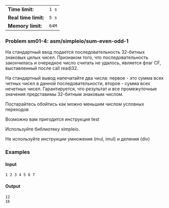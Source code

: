 |                      |       |
|----------------------|-------|
| **Time limit:**      | `1 s` |
| **Real time limit:** | `5 s` |
| **Memory limit:**    | `64M` |


### Problem sm01-4: asm/simpleio/sum-even-odd-1

На стандартный ввод подается последовательность 32-битных знаковых целых чисел. Признаком того, что
последовательность закончилась и очередное число считать не удалось, является флаг CF, выставленный
после call readi32.

На стандартный вывод напечатайте два числа: первое - это сумма всех четных чисел в данной
последовательности, второе - сумма всех нечетных чисел. Гарантируется, что результат и все
промежуточные значения представимы 32-битным знаковым числом.

Постарайтесь обойтись как можно меньшим числом условных переходов

Возможно вам пригодится инструкция test

Используйте библиотеку simpleio.

Не используйте инструкции умножения (mul, imul) и деления (div)

### Examples

#### Input

    
    
    1 2 3 4 5 6 7

#### Output

    
    
    12
    16

